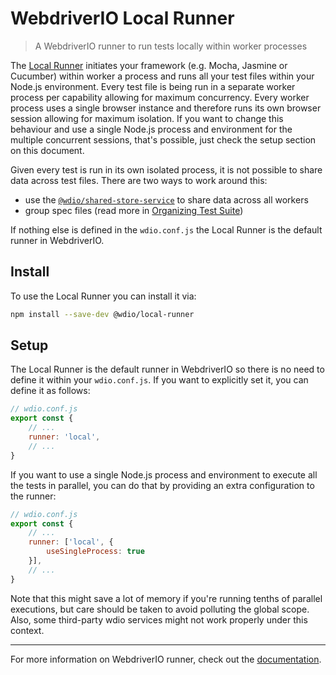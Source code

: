 WebdriverIO Local Runner
========================

> A WebdriverIO runner to run tests locally within worker processes

The [Local Runner](https://www.npmjs.com/package/@wdio/local-runner) initiates your framework (e.g. Mocha, Jasmine or Cucumber) within worker a process and runs all your test files within your Node.js environment. Every test file is being run in a separate worker process per capability allowing for maximum concurrency. Every worker process uses a single browser instance and therefore runs its own browser session allowing for maximum isolation. If you want to change this behaviour and use a single Node.js process and environment for the multiple concurrent sessions, that's possible, just check the setup section on this document.

Given every test is run in its own isolated process, it is not possible to share data across test files. There are two ways to work around this:

- use the [`@wdio/shared-store-service`](https://www.npmjs.com/package/@wdio/shared-store-service) to share data across all workers
- group spec files (read more in [Organizing Test Suite](https://webdriver.io/docs/organizingsuites#grouping-test-specs-to-run-sequentially))

If nothing else is defined in the `wdio.conf.js` the Local Runner is the default runner in WebdriverIO.

## Install

To use the Local Runner you can install it via:

```sh
npm install --save-dev @wdio/local-runner
```

## Setup

The Local Runner is the default runner in WebdriverIO so there is no need to define it within your `wdio.conf.js`. If you want to explicitly set it, you can define it as follows:

```js
// wdio.conf.js
export const {
    // ...
    runner: 'local',
    // ...
}
```

If you want to use a single Node.js process and environment to execute all the tests in parallel, you can do that by providing an extra configuration to the runner:
```js
// wdio.conf.js
export const {
    // ...
    runner: ['local', {
        useSingleProcess: true
    }],
    // ...
}
```

Note that this might save a lot of memory if you're running tenths of parallel executions, but care should be taken to avoid polluting the global scope. Also, some third-party wdio services might not work properly under this context.

---



For more information on WebdriverIO runner, check out the [documentation](https://webdriver.io/docs/runner).

